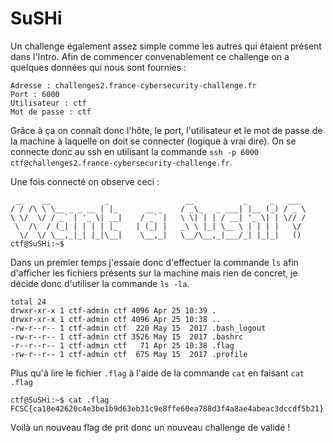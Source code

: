 # SuSHi

Un challenge également assez simple comme les autres qui étaient présent dans l'Intro.
Afin de commencer convenablement ce challenge on a quelques données qui nous sont fournies :
```
Adresse : challenges2.france-cybersecurity-challenge.fr
Port : 6000
Utilisateur : ctf
Mot de passe : ctf
```
Grâce à ça on connaît donc l'hôte, le port, l'utilisateur et le mot de passe de la machine à laquelle on doit se connecter (logique à vrai dire). On se connecte donc au ssh en utilisant la commande `ssh -p 6000 ctf@challenges2.france-cybersecurity-challenge.fr`.

Une fois connecté on observe ceci :
```
 __    __            _                 __           _     _   ___ 
/ / /\ \ \__ _ _ __ | |_      __ _    / _\_   _ ___| |__ (_) / _ \
\ \/  \/ / _` | '_ \| __|    / _` |   \ \| | | / __| '_ \| | \// /
 \  /\  / (_| | | | | |_    | (_| |   _\ \ |_| \__ \ | | | |   \/ 
  \/  \/ \__,_|_| |_|\__|    \__,_|   \__/\__,_|___/_| |_|_|   () 
ctf@SuSHi:~$ 

```
Dans un premier temps j'essaie donc d'effectuer la commande `ls` afin d'afficher les fichiers présents sur la machine mais rien de concret, je décide donc d'utiliser la commande `ls -la`.
```
total 24
drwxr-xr-x 1 ctf-admin ctf 4096 Apr 25 10:39 .
drwxr-xr-x 1 ctf-admin ctf 4096 Apr 25 10:38 ..
-rw-r--r-- 1 ctf-admin ctf  220 May 15  2017 .bash_logout
-rw-r--r-- 1 ctf-admin ctf 3526 May 15  2017 .bashrc
-r--r--r-- 1 ctf-admin ctf   71 Apr 25 10:38 .flag
-rw-r--r-- 1 ctf-admin ctf  675 May 15  2017 .profile
```
Plus qu'à lire le fichier `.flag` à l'aide de la commande `cat` en faisant `cat .flag`
```
ctf@SuSHi:~$ cat .flag 
FCSC{ca10e42620c4e3be1b9d63eb31c9e8ffe60ea788d3f4a8ae4abeac3dccdf5b21}
```
Voilà un nouveau flag de prit donc un nouveau challenge de validé !
